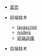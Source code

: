 * [首页](README)

* 前端技术
  * [javascript](/FrontEnd/javascript/)
  * [nodejs](/FrontEnd/nodejs/)
  * [前端运维](/FrontEnd/maintenance/)
* 后端技术
